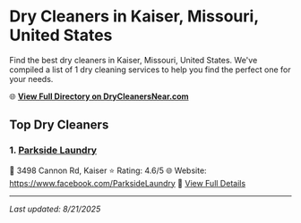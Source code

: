 # Dry Cleaners in Kaiser, Missouri, United States

Find the best dry cleaners in Kaiser, Missouri, United States. We've compiled a list of 1 dry cleaning services to help you find the perfect one for your needs.

🌐 **[View Full Directory on DryCleanersNear.com](https://drycleanersnear.com/city/US/Missouri/Kaiser)**

## Top Dry Cleaners

### 1. [Parkside Laundry](https://drycleanersnear.com/dryCleaner/688d7124eedd882ede90be12/parkside-laundry)
📍 3498 Cannon Rd, Kaiser
⭐ Rating: 4.6/5
🌐 Website: https://www.facebook.com/ParksideLaundry
🔗 [View Full Details](https://drycleanersnear.com/dryCleaner/688d7124eedd882ede90be12/parkside-laundry)


---

*Last updated: 8/21/2025*
